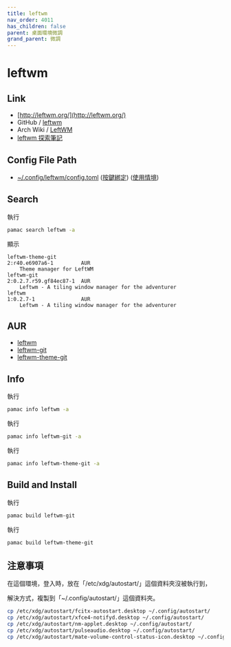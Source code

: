 ```yaml
---
title: leftwm
nav_order: 4011
has_children: false
parent: 桌面環境微調
grand_parent: 微調
---
```



# leftwm


## Link

* [http://leftwm.org/](http://leftwm.org/)
* GitHub / [leftwm](https://github.com/leftwm/leftwm)
* Arch Wiki / [LeftWM](https://wiki.archlinux.org/title/LeftWM)
* [leftwm 探索筆記](https://samwhelp.github.io/note-about-leftwm/)


## Config File Path

* [~/.config/leftwm/config.toml](https://github.com/samwhelp/note-about-leftwm/blob/gh-pages/_demo/config/main/config/leftwm/config.toml) ([按鍵綁定](https://github.com/samwhelp/note-about-leftwm/blob/gh-pages/_demo/config/main/spec-keybind.md)) ([使用情境](https://samwhelp.github.io/note-about-leftwm/read/scenario.html))


## Search

執行

``` sh
pamac search leftwm -a
```

顯示

```
leftwm-theme-git                                                            2:r40.e6907a6-1         AUR
    Theme manager for LeftWM
leftwm-git                                                                  2:0.2.7.r59.gf84ec87-1  AUR
    Leftwm - A tiling window manager for the adventurer
leftwm                                                                      1:0.2.7-1               AUR
    Leftwm - A tiling window manager for the adventurer
```

## AUR

* [leftwm](https://aur.archlinux.org/packages/leftwm)
* [leftwm-git](https://aur.archlinux.org/packages/leftwm-git)
* [leftwm-theme-git](https://aur.archlinux.org/packages/leftwm-theme-git)


## Info

執行

``` sh
pamac info leftwm -a
```

執行

``` sh
pamac info leftwm-git -a
```

執行

``` sh
pamac info leftwm-theme-git -a
```

## Build and Install

執行

``` sh
pamac build leftwm-git
```

執行

``` sh
pamac build leftwm-theme-git
```


## 注意事項

在這個環境，登入時，放在「/etc/xdg/autostart/」這個資料夾沒被執行到，

解決方式，複製到「~/.config/autostart/」這個資料夾。

``` sh
cp /etc/xdg/autostart/fcitx-autostart.desktop ~/.config/autostart/
cp /etc/xdg/autostart/xfce4-notifyd.desktop ~/.config/autostart/
cp /etc/xdg/autostart/nm-applet.desktop ~/.config/autostart/
cp /etc/xdg/autostart/pulseaudio.desktop ~/.config/autostart/
cp /etc/xdg/autostart/mate-volume-control-status-icon.desktop ~/.config/autostart/
```

